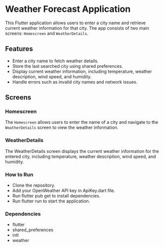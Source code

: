 # Weather Forecast Application

This Flutter application allows users to enter a city name and retrieve current weather information for that city. The app consists of two main screens: `Homescreen` and `WeatherDetails`.

## Features

- Enter a city name to fetch weather details.
- Store the last searched city using shared preferences.
- Display current weather information, including temperature, weather description, wind speed, and humidity.
- Handle errors such as invalid city names and network issues.

## Screens

### Homescreen

The `Homescreen` allows users to enter the name of a city and navigate to the `WeatherDetails` screen to view the weather information.

### WeatherDetails

The WeatherDetails screen displays the current weather information for the entered city, including temperature, weather description, wind speed, and humidity.

### How to Run

- Clone the repository.
- Add your OpenWeather API key in ApiKey.dart file.
- Run flutter pub get to install dependencies.
- Run flutter run to start the application.

### Dependencies

- flutter
- shared_preferences
- intl
- weather
